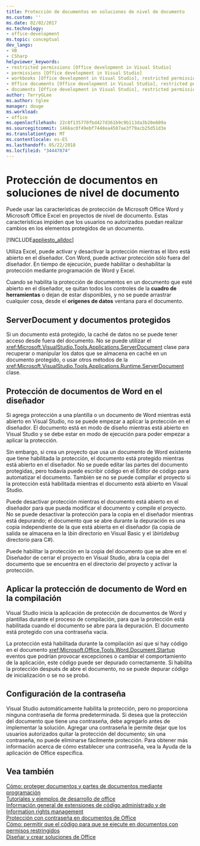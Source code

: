 ```yaml
---
title: Protección de documentos en soluciones de nivel de documento
ms.custom: ''
ms.date: 02/02/2017
ms.technology:
- office-development
ms.topic: conceptual
dev_langs:
- VB
- CSharp
helpviewer_keywords:
- restricted permissions [Office development in Visual Studio]
- permissions [Office development in Visual Studio]
- workbooks [Office development in Visual Studio], restricted permissions
- Office documents [Office development in Visual Studio], restricted permissions
- documents [Office development in Visual Studio], restricted permissions
author: TerryGLee
ms.author: tglee
manager: douge
ms.workload:
- office
ms.openlocfilehash: 22c8f135770fbd427d361b9c9b113da3b20e609a
ms.sourcegitcommit: 1466ac0f49ebf7448ea4507ae3f79acb25d51d3e
ms.translationtype: MT
ms.contentlocale: es-ES
ms.lasthandoff: 05/22/2018
ms.locfileid: "34447874"
---
```

# <a name="document-protection-in-document-level-solutions"></a>Protección de documentos en soluciones de nivel de documento
  Puede usar las características de protección de Microsoft Office Word y Microsoft Office Excel en proyectos de nivel de documento. Estas características impiden que los usuarios no autorizados puedan realizar cambios en los elementos protegidos de un documento.  
  
 [!INCLUDE[appliesto_alldoc](../vsto/includes/appliesto-alldoc-md.md)]  
  
 Utiliza Excel, puede activar y desactivar la protección mientras el libro está abierto en el diseñador. Con Word, puede activar protección sólo fuera del diseñador. En tiempo de ejecución, puede habilitar o deshabilitar la protección mediante programación de Word y Excel.  
  
 Cuando se habilita la protección de documentos en un documento que esté abierto en el diseñador, se quitan todos los controles de la **cuadro de herramientas** o dejan de estar disponibles, y no se puede arrastrar cualquier cosa, desde el **orígenes de datos** ventana para el documento.  
  
## <a name="serverdocument-and-protected-documents"></a>ServerDocument y documentos protegidos  
 Si un documento está protegido, la caché de datos no se puede tener acceso desde fuera del documento. No se puede utilizar el <xref:Microsoft.VisualStudio.Tools.Applications.ServerDocument> clase para recuperar o manipular los datos que se almacena en caché en un documento protegido, o usar otros métodos de la <xref:Microsoft.VisualStudio.Tools.Applications.Runtime.ServerDocument> clase.  
  
## <a name="word-document-protection-in-the-designer"></a>Protección de documentos de Word en el diseñador  
 Si agrega protección a una plantilla o un documento de Word mientras está abierto en Visual Studio, no se puede empezar a aplicar la protección en el diseñador. El documento está en modo de diseño mientras está abierto en Visual Studio y se debe estar en modo de ejecución para poder empezar a aplicar la protección.  
  
 Sin embargo, si crea un proyecto que usa un documento de Word existente que tiene habilitada la protección, el documento está protegido mientras está abierto en el diseñador. No se puede editar las partes del documento protegidas, pero todavía puede escribir código en el Editor de código para automatizar el documento. También se no se puede compilar el proyecto si la protección está habilitada mientras el documento está abierto en Visual Studio.  
  
 Puede desactivar protección mientras el documento está abierto en el diseñador para que pueda modificar el documento y compile el proyecto. No se puede desactivar la protección para la copia en el diseñador mientras está depurando; el documento que se abre durante la depuración es una copia independiente de la que está abierta en el diseñador (la copia de salida se almacena en la *\bin* directorio en Visual Basic y el *\bin\debug* directorio para C#).  
  
 Puede habilitar la protección en la copia del documento que se abre en el Diseñador de cerrar el proyecto en Visual Studio, abra la copia del documento que se encuentra en el directorio del proyecto y activar la protección.  
  
## <a name="enforce-word-document-protection-on-build"></a>Aplicar la protección de documento de Word en la compilación  
 Visual Studio inicia la aplicación de protección de documentos de Word y plantillas durante el proceso de compilación, para que la protección está habilitada cuando el documento se abre para la depuración. El documento está protegido con una contraseña vacía.  
  
 La protección está habilitada durante la compilación así que si hay código en el documento <xref:Microsoft.Office.Tools.Word.Document.Startup> eventos que podrían provocar excepciones o cambiar el comportamiento de la aplicación, este código puede ser depurado correctamente. Si habilita la protección después de abre el documento, no se puede depurar código de inicialización o se no se probó.  
  
## <a name="setting-the-password"></a>Configuración de la contraseña  
 Visual Studio automáticamente habilita la protección, pero no proporciona ninguna contraseña de forma predeterminada. Si desea que la protección del documento que tiene una contraseña, debe agregarlo antes de implementar la solución. Agregar una contraseña le permite dejar que los usuarios autorizados quitar la protección del documento; sin una contraseña, no puede eliminarse fácilmente protección. Para obtener más información acerca de cómo establecer una contraseña, vea la Ayuda de la aplicación de Office específica.  
  
## <a name="see-also"></a>Vea también  
 [Cómo: proteger documentos y partes de documentos mediante programación](../vsto/how-to-programmatically-protect-documents-and-parts-of-documents.md)   
 [Tutoriales y ejemplos de desarrollo de office](../vsto/office-development-samples-and-walkthroughs.md)   
 [Información general de extensiones de código administrado y de Information rights management](../vsto/information-rights-management-and-managed-code-extensions-overview.md)   
 [Protección con contraseña en documentos de Office](../vsto/password-protection-on-office-documents.md)   
 [Cómo: permitir que el código para que se ejecute en documentos con permisos restringidos](../vsto/how-to-permit-code-to-run-behind-documents-with-restricted-permissions.md)   
 [Diseñar y crear soluciones de Office](../vsto/designing-and-creating-office-solutions.md)  
  
  